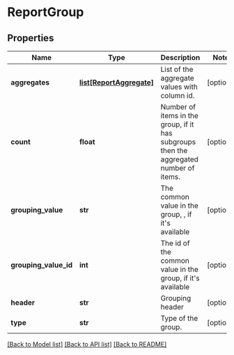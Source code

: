 # ReportGroup

## Properties
Name | Type | Description | Notes
------------ | ------------- | ------------- | -------------
**aggregates** | [**list[ReportAggregate]**](ReportAggregate.md) | List of the aggregate values with column id. | [optional] 
**count** | **float** | Number of items in the group, if it has subgroups then the aggregated number of items. | [optional] 
**grouping_value** | **str** | The common value in the group, , if it&#x27;s available | [optional] 
**grouping_value_id** | **int** | The id of the common value in the group, if it&#x27;s available | [optional] 
**header** | **str** | Grouping header | [optional] 
**type** | **str** | Type of the group. | [optional] 

[[Back to Model list]](../README.md#documentation-for-models) [[Back to API list]](../README.md#documentation-for-api-endpoints) [[Back to README]](../README.md)

